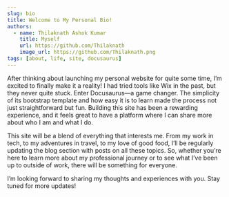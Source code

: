 ```yaml
---
slug: bio
title: Welcome to My Personal Bio!
authors:
  - name: Thilaknath Ashok Kumar
    title: Myself
    url: https://github.com/Thilaknath
    image_url: https://github.com/Thilaknath.png
tags: [about, life, site, docusaurus]
---
```


After thinking about launching my personal website for quite some time, I’m excited to finally make it a reality! I had tried tools like Wix in the past, but they never quite stuck. Enter Docusaurus—a game changer. The simplicity of its bootstrap template and how easy it is to learn made the process not just straightforward but fun. Building this site has been a rewarding experience, and it feels great to have a platform where I can share more about who I am and what I do.

This site will be a blend of everything that interests me. From my work in tech, to my adventures in travel, to my love of good food, I’ll be regularly updating the blog section with posts on all these topics. So, whether you’re here to learn more about my professional journey or to see what I’ve been up to outside of work, there will be something for everyone.

I’m looking forward to sharing my thoughts and experiences with you. Stay tuned for more updates!